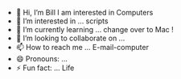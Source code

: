 - 👋 Hi, I’m Bill  I am interested in Computers
- 👀 I’m interested in ... scripts
- 🌱 I’m currently learning ... change over to Mac !
- 💞️ I’m looking to collaborate on ...
- 📫 How to reach me ... E-mail-computer
- 😄 Pronouns: ...
- ⚡ Fun fact: ... Life

<!---
jackonorry/jackonorry is a ✨ special ✨ repository because its `README.md` (this file) appears on your GitHub profile.
You can click the Preview link to take a look at your changes.
--->
